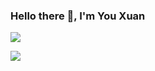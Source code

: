 ### Hello there 👋, I'm You Xuan

<p align="left">
  <img src="https://spotify-github-profile.vercel.app/api/view?uid=12184663503&cover_image=true&theme=novatorem&show_offline=true&background_color=121212&interchange=false&bar_color=53b14f&bar_color_cover=false">
</p>

<p align="left">
  <img src="https://spotify-recently-played-readme.vercel.app/api?user=12184663503&count=5">
</p>

<!--
**YouXuan2010/YouXuan2010** is a ✨ _special_ ✨ repository because its `README.md` (this file) appears on your GitHub profile.

Here are some ideas to get you started:

- 🔭 I’m currently working on ...
- 🌱 I’m currently learning ...
- 👯 I’m looking to collaborate on ...
- 🤔 I’m looking for help with ...
- 💬 Ask me about ...
- 📫 How to reach me: ...
- 😄 Pronouns: ...
- ⚡ Fun fact: ...
-->
